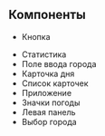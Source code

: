 ## Компоненты

- Кнопка

* Статистика
* Поле ввода города
* Карточка дня
* Список карточек
* Приложение
* Значки погоды
* Левая панель
* Выбор города
